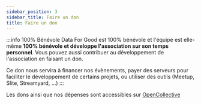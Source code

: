 ```yaml
---
sidebar_position: 3
sidebar_title: Faire un don
title: Faire un don
---
```


:::info 100% Bénévole
Data For Good est 100% bénévole et l'équipe est elle-même **100% bénévole et développe l'association sur son temps personnel**. Vous pouvez aussi contribuer au développement de l'association en faisant un don. 

Ce don nous servira à financer nos évènements, payer des serveurs pour faciliter le développement de certains projets, ou utiliser des outils (Meetup, Slite, Streamyard, ...)
:::

Les dons ainsi que nos dépenses sont accessibles sur [OpenCollective](https://opencollective.com/data_for_good)